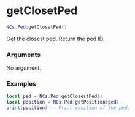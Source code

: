 # getClosetPed

```lua
NCs.Ped:getClosetPed()
```
Get the closest ped.
Return the ped ID.

### Arguments
No argument.

### Examples
```lua
local ped = NCs.Ped:getClosestPed()
local position = NCs.Ped:getPosition(ped)
print(position) -- Print position of the ped.
```